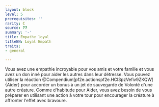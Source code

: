 ```yaml
---
layout: block
level: 5
prerequisites: ''
rarity: C
source: ??
summary: '-'
title: Empathe loyal
titleEN: Loyal Empath
traits:
- general

---
```


<p><span id="ctl00_MainContent_DetailedOutput">Vous avez une empathie incroyable pour vos amis et votre famille et vous avez un don inné pour aider les autres dans leur détresse. Vous pouvez utiliser la réaction @Compendium[pf2e.actionspf2e.HCl3pzVefiv9ZKQW]{Aider}  pour accorder un bonus à un jet de sauvegarde de Volonté d'une autre créature. Comme d'habitude pour Aider, vous avez besoin de vous préparer en utilisant une action à votre tour pour encourager la créature à affronter l'effet avec bravoure.&nbsp;</span></p>